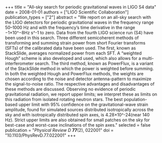 +++
title = "All-sky search for periodic gravitational waves in LIGO S4 data"
date = 2008-01-01
authors = ["LIGO Scientific Collaboration"]
publication_types = ["2"]
abstract = "We report on an all-sky search with the LIGO detectors for periodic gravitational waves in the frequency range 50–1000 Hz and with the frequency’s time derivative in the range −1×10^−8Hz s^-1 to zero. Data from the fourth LIGO science run (S4) have been used in this search. Three different semicoherent methods of transforming and summing strain power from short Fourier transforms (SFTs) of the calibrated data have been used. The first, known as StackSlide, averages normalized power from each SFT. A “weighted Hough” scheme is also developed and used, which also allows for a multi-interferometer search. The third method, known as PowerFlux, is a variant of the StackSlide method in which the power is weighted before summing. In both the weighted Hough and PowerFlux methods, the weights are chosen according to the noise and detector antenna-pattern to maximize the signal-to-noise ratio. The respective advantages and disadvantages of these methods are discussed. Observing no evidence of periodic gravitational radiation, we report upper limits; we interpret these as limits on this radiation from isolated rotating neutron stars. The best population-based upper limit with 95% confidence on the gravitational-wave strain amplitude, found for simulated sources distributed isotropically across the sky and with isotropically distributed spin axes, is 4.28×10^-24(near 140 Hz). Strict upper limits are also obtained for small patches on the sky for best-case and worst-case inclinations of the spin axes."
selected = false
publication = "*Physical Review D* **77**(2), 022001"
doi = "10.1103/PhysRevD.77.022001"
+++
